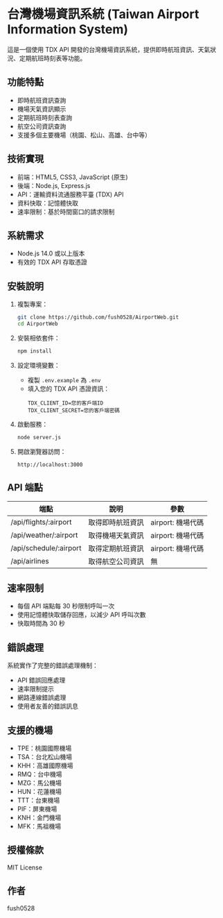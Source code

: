 # 台灣機場資訊系統 (Taiwan Airport Information System)

這是一個使用 TDX API 開發的台灣機場資訊系統，提供即時航班資訊、天氣狀況、定期航班時刻表等功能。

## 功能特點

- 即時航班資訊查詢
- 機場天氣資訊顯示
- 定期航班時刻表查詢
- 航空公司資訊查詢
- 支援多個主要機場（桃園、松山、高雄、台中等）

## 技術實現

- 前端：HTML5, CSS3, JavaScript (原生)
- 後端：Node.js, Express.js
- API：運輸資料流通服務平臺 (TDX) API
- 資料快取：記憶體快取
- 速率限制：基於時間窗口的請求限制

## 系統需求

- Node.js 14.0 或以上版本
- 有效的 TDX API 存取憑證

## 安裝說明

1. 複製專案：
   ```bash
   git clone https://github.com/fush0528/AirportWeb.git
   cd AirportWeb
   ```

2. 安裝相依套件：
   ```bash
   npm install
   ```

3. 設定環境變數：
   - 複製 `.env.example` 為 `.env`
   - 填入您的 TDX API 憑證資訊：
     ```
     TDX_CLIENT_ID=您的客戶端ID
     TDX_CLIENT_SECRET=您的客戶端密碼
     ```

4. 啟動服務：
   ```bash
   node server.js
   ```

5. 開啟瀏覽器訪問：
   ```
   http://localhost:3000
   ```

## API 端點

| 端點 | 說明 | 參數 |
|------|------|------|
| /api/flights/:airport | 取得即時航班資訊 | airport: 機場代碼 |
| /api/weather/:airport | 取得機場天氣資訊 | airport: 機場代碼 |
| /api/schedule/:airport | 取得定期航班資訊 | airport: 機場代碼 |
| /api/airlines | 取得航空公司資訊 | 無 |

## 速率限制

- 每個 API 端點每 30 秒限制呼叫一次
- 使用記憶體快取儲存回應，以減少 API 呼叫次數
- 快取時間為 30 秒

## 錯誤處理

系統實作了完整的錯誤處理機制：
- API 錯誤回應處理
- 速率限制提示
- 網路連線錯誤處理
- 使用者友善的錯誤訊息

## 支援的機場

- TPE：桃園國際機場
- TSA：台北松山機場
- KHH：高雄國際機場
- RMQ：台中機場
- MZG：馬公機場
- HUN：花蓮機場
- TTT：台東機場
- PIF：屏東機場
- KNH：金門機場
- MFK：馬祖機場

## 授權條款

MIT License

## 作者

fush0528
